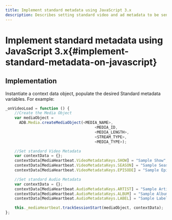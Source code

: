 ```yaml
---
title: Implement standard metadata using JavaScript 3.x
description: Describes setting standard video and ad metadata to be sent with tracking calls in browser apps (JS).
---
```


# Implement standard metadata using JavaScript 3.x{#implement-standard-metadata-on-javascript}

## Implementation

Instantiate a context data object, populate the desired Standard metadata variables. For example:

```js
_onVideoLoad = function () {
    //Create the Media Object
    var mediaObject =
      ADB.Media.createMediaObject(<MEDIA_NAME>,
                                       <MEDIA_ID,
                                       <MEDIA_LENGTH>,
                                       <STREAM_TYPE>,
                                       <MEDIA_TYPE>);

    //Set standard Video Metadata
    var contextData = {};
    contextData[MediaHeartbeat.VideoMetadataKeys.SHOW] = "Sample Show";
    contextData[MediaHeartbeat.VideoMetadataKeys.SEASON] = "Sample Season";
    contextData[MediaHeartbeat.VideoMetadataKeys.EPISODE] = "Sample Episode";

    //Set standard Audio Metadata
    var contextData = {};
    contextData[MediaHeartbeat.AudioMetadataKeys.ARTIST] = "Sample Artist";
    contextData[MediaHeartbeat.AudioMetadataKeys.ALBUM] = "Sample Album";
    contextData[MediaHeartbeat.AudioMetadataKeys.LABEL] = "Sample Label";

    this._mediaHeartbeat.trackSessionStart(mediaObject, contextData);
};
```
